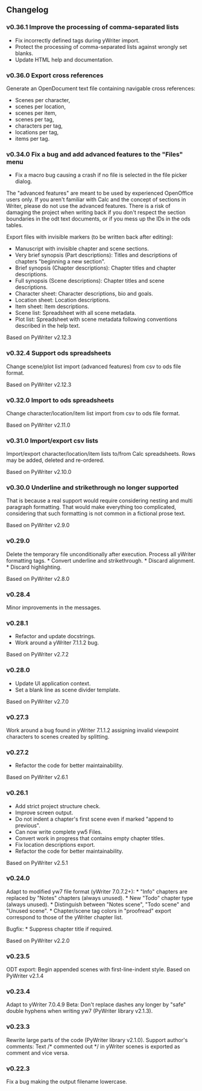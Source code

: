 ## Changelog

### v0.36.1 Improve the processing of comma-separated lists

-   Fix incorrectly defined tags during yWriter import.
-   Protect the processing of comma-separated lists against wrongly set
    blanks.
-   Update HTML help and documentation.

### v0.36.0 Export cross references

Generate an OpenDocument text file containing navigable cross
references:

-   Scenes per character,
-   scenes per location,
-   scenes per item,
-   scenes per tag,
-   characters per tag,
-   locations per tag,
-   items per tag.

### v0.34.0 Fix a bug and add advanced features to the \"Files\" menu

-   Fix a macro bug causing a crash if no file is selected in the file
    picker dialog.

The \"advanced features\" are meant to be used by experienced OpenOffice
users only. If you aren\'t familiar with Calc and the concept of
sections in Writer, please do not use the advanced features. There is a
risk of damaging the project when writing back if you don\'t respect the
section boundaries in the odt text documents, or if you mess up the IDs
in the ods tables.

Export files with invisible markers (to be written back after editing):

-   Manuscript with invisible chapter and scene sections.
-   Very brief synopsis (Part descriptions): Titles and descriptions of
    chapters \"beginning a new section\".
-   Brief synopsis (Chapter descriptions): Chapter titles and chapter
    descriptions.
-   Full synopsis (Scene descriptions): Chapter titles and scene
    descriptions.
-   Character sheet: Character descriptions, bio and goals.
-   Location sheet: Location descriptions.
-   Item sheet: Item descriptions.
-   Scene list: Spreadsheet with all scene metadata.
-   Plot list: Spreadsheet with scene metadata following conventions
    described in the help text.

Based on PyWriter v2.12.3

### v0.32.4 Support ods spreadsheets

Change scene/plot list import (advanced features) from csv to ods file
format.

Based on PyWriter v2.12.3

### v0.32.0 Import to ods spreadsheets

Change character/location/item list import from csv to ods file format.

Based on PyWriter v2.11.0

### v0.31.0 Import/export csv lists

Import/export character/location/item lists to/from Calc spreadsheets.
Rows may be added, deleted and re-ordered.

Based on PyWriter v2.10.0

### v0.30.0 Underline and strikethrough no longer supported

That is because a real support would require considering nesting and
multi paragraph formatting. That would make everything too complicated,
considering that such formatting is not common in a fictional prose
text.

Based on PyWriter v2.9.0

### v0.29.0

Delete the temporary file unconditionally after execution. Process all
yWriter formatting tags. \* Convert underline and strikethrough. \*
Discard alignment. \* Discard highlighting.

Based on PyWriter v2.8.0

### v0.28.4

Minor improvements in the messages.

### v0.28.1

-   Refactor and update docstrings.
-   Work around a yWriter 7.1.1.2 bug.

Based on PyWriter v2.7.2

### v0.28.0

-   Update UI application context.
-   Set a blank line as scene divider template.

Based on PyWriter v2.7.0

### v0.27.3

Work around a bug found in yWriter 7.1.1.2 assigning invalid viewpoint
characters to scenes created by splitting.

### v0.27.2

-   Refactor the code for better maintainability.

Based on PyWriter v2.6.1

### v0.26.1

-   Add strict project structure check.
-   Improve screen output.
-   Do not indent a chapter\'s first scene even if marked \"append to
    previous\".
-   Can now write complete yw5 Files.
-   Convert work in progress that contains empty chapter titles.
-   Fix location descriptions export.
-   Refactor the code for better maintainability.

Based on PyWriter v2.5.1

### v0.24.0

Adapt to modified yw7 file format (yWriter 7.0.7.2+): \* \"Info\"
chapters are replaced by \"Notes\" chapters (always unused). \* New
\"Todo\" chapter type (always unused). \* Distinguish between \"Notes
scene\", \"Todo scene\" and \"Unused scene\". \* Chapter/scene tag
colors in \"proofread\" export correspond to those of the yWriter
chapter list.

Bugfix: \* Suppress chapter title if required.

Based on PyWriter v2.2.0

### v0.23.5

ODT export: Begin appended scenes with first-line-indent style. Based on
PyWriter v2.1.4

### v0.23.4

Adapt to yWriter 7.0.4.9 Beta: Don\'t replace dashes any longer by
\"safe\" double hyphens when writing yw7 (PyWriter library v2.1.3).

### v0.23.3

Rewrite large parts of the code (PyWriter library v2.1.0). Support
author\'s comments: Text /\* commented out \*/ in yWriter scenes is
exported as comment and vice versa.

### v0.22.3

Fix a bug making the output filename lowercase.
